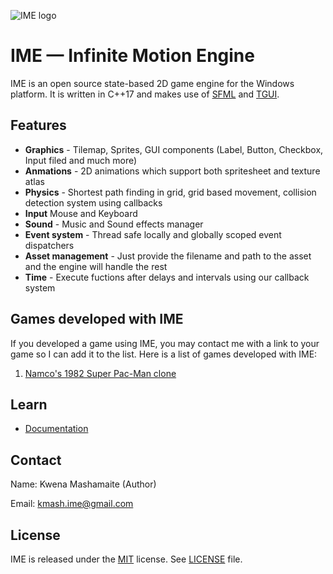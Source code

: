 ![IME logo](IME-Logo.png)

# IME — Infinite Motion Engine

IME is an open source state-based 2D game engine for the Windows platform. It is 
written in C++17 and makes use of [SFML](https://github.com/SFML/SFML) and [TGUI](https://github.com/texus/TGUI).

## Features
 
* **Graphics** - Tilemap, Sprites, GUI components (Label, Button, Checkbox, Input filed and much more)
* **Anmations** - 2D animations which support both spritesheet and texture atlas
* **Physics** - Shortest path finding in grid, grid based movement, collision detection system using callbacks
* **Input** Mouse and Keyboard
* **Sound** - Music and Sound effects manager
* **Event system** - Thread safe locally and globally scoped event dispatchers
* **Asset management** - Just provide the filename and path to the asset and the engine will handle the rest
* **Time** - Execute fuctions after delays and intervals using our callback system

## Games developed with IME

If you developed a game using IME, you may contact me with a link to your game so I can
add it to the list. Here is a list of games developed with IME:

1. [Namco's 1982 Super Pac-Man clone](https://github.com/KwenaMashamaite/SuperPacMan)

## Learn

* [Documentation](docs/html/index.html)

## Contact

Name: Kwena Mashamaite (Author)

Email: kmash.ime@gmail.com
 
## License

IME is released under the [MIT](https://opensource.org/licenses/MIT) license. See [LICENSE](LICENSE) file.